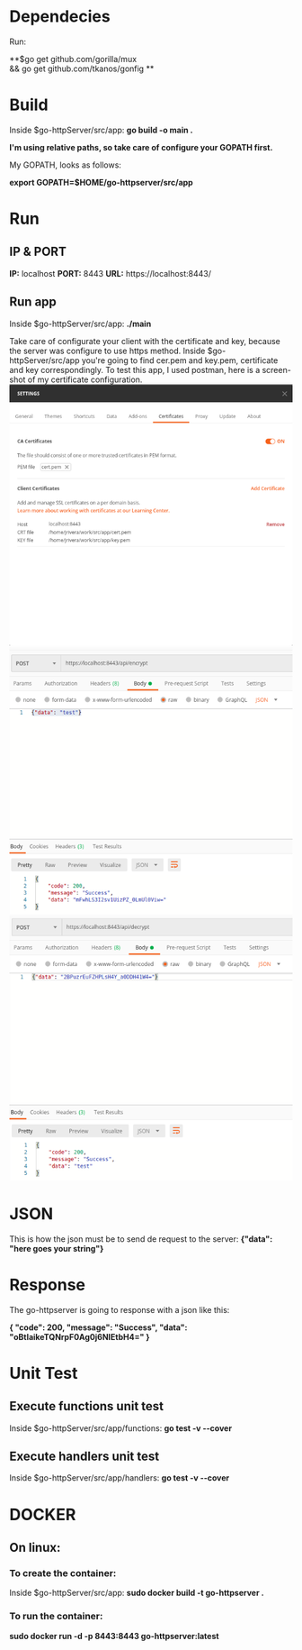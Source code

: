 # **Dependecies**
Run:

**$go get github.com/gorilla/mux \
    && go get github.com/tkanos/gonfig **
    
# **Build**
Inside $go-httpServer/src/app: **go build -o main .**

**I'm using relative paths, so take care of configure your GOPATH first.**

My GOPATH, looks as follows:

**export GOPATH=$HOME/go-httpserver/src/app**

# **Run**
## **IP & PORT**
**IP:** localhost
**PORT:** 8443
**URL:** https://localhost:8443/
## **Run app**
Inside $go-httpServer/src/app: **./main**

Take care of configurate your client with the certificate and key, because the server was configure to use https method. 
Inside $go-httpServer/src/app you're going to find cer.pem and key.pem, certificate and key correspondingly.
To test this app, I used postman, here is a screen-shot of my certificate configuration.
![](./img/postman_ca.png)
![](./img/postman_test_encrypt.png)
![](./img/postman_test_decrypt.png)

# **JSON**

This is how the json must be to send de request to the server:
**{"data": "here goes your string"}**

# **Response**
The go-httpserver is going to response with a json like this:

**{
    "code": 200,
    "message": "Success",
    "data": "oBtIaikeTQNrpF0Ag0j6NIEtbH4="
}**


# **Unit Test**

## **Execute functions unit test**

Inside $go-httpServer/src/app/functions: **go test -v --cover**

## **Execute handlers unit test**

Inside $go-httpServer/src/app/handlers: **go test -v --cover**

# **DOCKER** 
## **On linux:**
### **To create the container:**
Inside $go-httpServer/src/app: **sudo docker build -t go-httpserver .**

### **To run the container:**
**sudo docker run -d -p 8443:8443 go-httpserver:latest**



